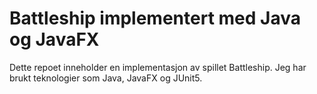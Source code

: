 # Battleship implementert med Java og JavaFX 

Dette repoet inneholder en implementasjon av spillet Battleship. Jeg har brukt teknologier som Java, JavaFX og JUnit5.
